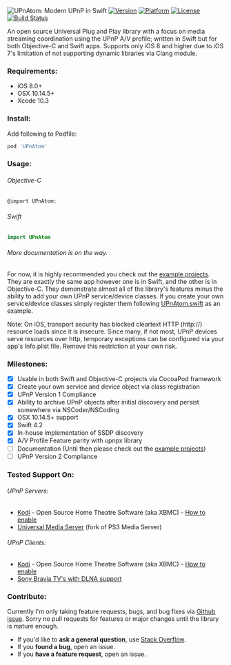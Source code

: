 ![UPnAtom: Modern UPnP in Swift](https://raw.githubusercontent.com/master-nevi/UPnAtom/assets/UPnAtomLogo.png)
[![Version](http://img.shields.io/cocoapods/v/UPnAtom.svg)](http://cocoapods.org/?q=UPnAtom)
[![Platform](http://img.shields.io/cocoapods/p/UPnAtom.svg)](https://github.com/master-nevi/UPnAtom/blob/master/UPnAtom.podspec)
[![License](http://img.shields.io/cocoapods/l/UPnAtom.svg)](https://github.com/master-nevi/UPnAtom/blob/master/LICENSE)
[![Build Status](https://img.shields.io/travis/master-nevi/UPnAtom/master.svg)](https://travis-ci.org/master-nevi/UPnAtom)

An open source Universal Plug and Play library with a focus on media streaming coordination using the UPnP A/V profile; written in Swift but for both Objective-C and Swift apps. Supports only iOS 8 and higher due to iOS 7's limitation of not supporting dynamic libraries via Clang module.

### Requirements:
* iOS 8.0+
* OSX 10.14.5+
* Xcode 10.3

### Install:
Add following to Podfile:
```ruby
pod 'UPnAtom'
```

### Usage:
######  Objective-C
```objective-c
@import UPnAtom;
```

###### Swift
```swift
import UPnAtom
```

###### More documentation is on the way.
For now, it is highly recommended you check out the [example projects](https://github.com/master-nevi/UPnAtom/tree/master/Examples). They are exactly the same app however one is in Swift, and the other is in Objective-C. They demonstrate almost all of the library's features minus the ability to add your own UPnP service/device classes. If you create your own service/device classes simply register them following  [UPnAtom.swift](https://github.com/master-nevi/UPnAtom/blob/master/Source/UPnAtom.swift) as an example.

Note: On iOS, transport security has blocked cleartext HTTP (http://) resource loads since it is insecure. Since many, if not most, UPnP devices serve resources over http, temporary exceptions can be configured via your app's Info.plist file. Remove this restriction at your own risk.

### Milestones:
* [x] Usable in both Swift and Objective-C projects via CocoaPod framework
* [x] Create your own service and device object via class registration
* [x] UPnP Version 1 Compliance
* [x] Ability to archive UPnP objects after initial discovery and persist somewhere via NSCoder/NSCoding
* [x] OSX 10.14.5+ support
* [x] Swift 4.2
* [x] In-house implementation of SSDP discovery
* [x] A/V Profile Feature parity with upnpx library
* [ ] Documentation (Until then please check out the [example projects](https://github.com/master-nevi/UPnAtom/tree/master/Examples))
* [ ] UPnP Version 2 Compliance

### Tested Support On:
###### UPnP Servers:
* [Kodi](http://kodi.tv/) - Open Source Home Theatre Software (aka XBMC) - [How to enable](http://kodi.wiki/view/UPnP/Server)
* [Universal Media Server](http://www.universalmediaserver.com/) (fork of PS3 Media Server)

###### UPnP Clients:
* [Kodi](http://kodi.tv/) - Open Source Home Theatre Software (aka XBMC) - [How to enable](http://kodi.wiki/view/UPnP/Client)
* [Sony Bravia TV's with DLNA support](http://esupport.sony.com/p/support-info.pl?info_id=884&template_id=1&region_id=8)

### Contribute:
Currently I'm only taking feature requests, bugs, and bug fixes via [Github issue](https://github.com/master-nevi/UPnAtom/issues). Sorry no pull requests for features or major changes until the library is mature enough.

- If you'd like to **ask a general question**, use [Stack Overflow](http://stackoverflow.com/).
- If you **found a bug**, open an issue.
- If you **have a feature request**, open an issue.
